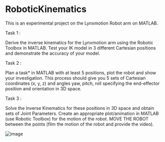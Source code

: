 # RoboticKinematics
This is an experimental project on the Lynxmotion Robot arm on MATLAB.


Task 1 :

Derive the inverse kinematics for the Lynxmotion arm using the Robotic Toolbox in MATLAB. Test your IK model in 3 different Cartesian positions and demonstrate the accuracy of your model.


Task 2 : 

Plan a task* in MATLAB with at least 5 positions, plot the robot and show your investigation. This process should give you 5 sets of Cartesian coordinates (x, y, z) and angles yaw, pitch, roll specifying the end-effector position and orientation in 3D space.


Task 3 : 

Solve the Inverse Kinematics for these positions in 3D space and obtain sets of Joint Parameters. Create an appropriate plot/animation in MATLAB (use Robotic Toolbox) for the motion of the robot. MOVE THE ROBOT between the points (film the motion of the robot and provide the video).



![image](https://github.com/Shadanjaradat/RoboticKinematics/assets/89996888/37b63c4c-3c17-4ac5-a707-f23ee4278ade)
